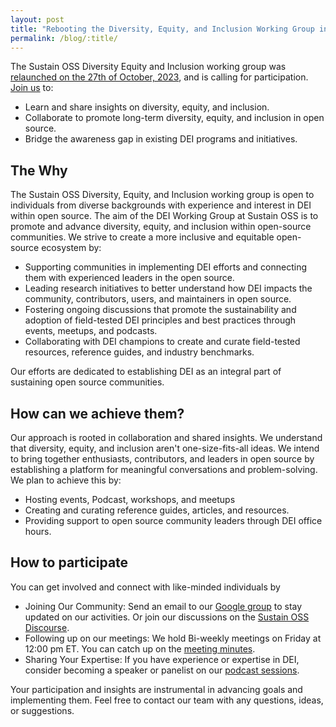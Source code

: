```yaml
---
layout: post
title: "Rebooting the Diversity, Equity, and Inclusion Working Group in Sustain OSS"
permalink: /blog/:title/
---
```



The Sustain OSS Diversity Equity and Inclusion working group was [relaunched on the 27th of October, 2023](https://discourse.sustainoss.org/t/dei-in-sustain-understanding-the-universal-perspectives/1310), and is calling for participation. [Join us](https://sustainoss.org/working-groups/diversity-equity-inclusion/) to:

* Learn and share insights on diversity, equity, and inclusion.
* Collaborate to promote long-term diversity, equity, and inclusion in open source.
* Bridge the awareness gap in existing DEI programs and initiatives.


## The Why
The Sustain OSS Diversity, Equity, and Inclusion working group is open to individuals from diverse backgrounds with experience and interest in DEI within open source. 
The aim of the DEI Working Group at Sustain OSS is to promote and advance diversity, equity, and inclusion within open-source communities. We strive to create a more inclusive and equitable open-source ecosystem by:
* Supporting communities in implementing DEI efforts and connecting them with experienced leaders in the open source.
* Leading research initiatives to better understand how DEI impacts the community, contributors, users, and maintainers in open source.
* Fostering ongoing discussions that promote the sustainability and adoption of field-tested DEI principles and best practices through events, meetups, and podcasts.
* Collaborating with DEI champions to create and curate field-tested resources, reference guides, and industry benchmarks.

Our efforts are dedicated to establishing DEI as an integral part of sustaining open source communities.

## How can we achieve them?
Our approach is rooted in collaboration and shared insights. We understand that diversity, equity, and inclusion aren't one-size-fits-all ideas. We intend to bring together enthusiasts, contributors, and leaders in open source by establishing a platform for meaningful conversations and problem-solving.
We plan to achieve this by: 
* Hosting events, Podcast, workshops, and meetups 
* Creating and curating reference guides, articles, and resources. 
* Providing support to open source community leaders through DEI office hours.

## How to participate

You can get involved and connect with like-minded individuals by
* Joining Our Community: Send an email to our [Google group](sustain-dei-wg@googlegroups.com) to stay updated on our activities. Or join our discussions on the [Sustain OSS Discourse](https://discourse.sustainoss.org/t/dei-in-sustain-understanding-the-universal-perspectives/1310).
* Following up on our meetings: We hold Bi-weekly meetings on Friday at 12:00 pm ET. You can catch up on the [meeting minutes](https://docs.google.com/document/d/1CszmRZbkQjzzQr34n0X7-mhVsA0t4tfMh-bWtrlOVu4/edit). 
* Sharing  Your Expertise: If you have experience or expertise in DEI, consider becoming a speaker or panelist on our [podcast sessions](https://podcast.sustainoss.org). 

Your participation and insights are instrumental in advancing goals and implementing them. Feel free to contact our team with any questions, ideas, or suggestions. 
